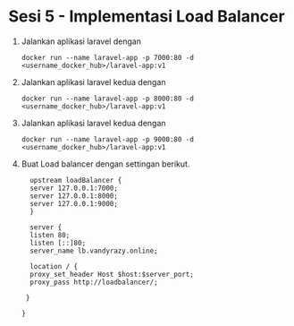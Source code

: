 # Sesi 5 - Implementasi Load Balancer

1. Jalankan aplikasi laravel dengan
     ```
     docker run --name laravel-app -p 7000:80 -d <username_docker_hub>/laravel-app:v1
     ```
2. Jalankan aplikasi laravel kedua dengan
     ```
     docker run --name laravel-app -p 8000:80 -d <username_docker_hub>/laravel-app:v1
     ```
3. Jalankan aplikasi laravel kedua dengan
     ```
     docker run --name laravel-app -p 9000:80 -d <username_docker_hub>/laravel-app:v1
     ```
4. Buat Load balancer dengan settingan berikut.

   ```
     upstream loadBalancer {
     server 127.0.0.1:7000;
     server 127.0.0.1:8000;
     server 127.0.0.1:9000;
     }
   
     server {
     listen 80;
     listen [::]80;
     server_name lb.vandyrazy.online;

     location / {
     proxy_set_header Host $host:$server_port;
     proxy_pass http://loadbalancer/;
   
    }

   }
   ```

